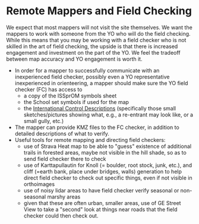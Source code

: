 # Remote Mappers and Field Checking

We expect that most mappers will not visit the site themselves. We want the mappers to work with someone from the YO who will do the field checking. While this means that you may be working with a field checker who is not skilled in the art of field checking, the upside is that there is increased engagement and investment on the part of the YO. We feel the tradeoff between map accuracy and YO engagement is worth it.



* In order for a mapper to successfully communicate with an inexperienced field checker, possibly even a YO representative inexperienced in orienteering, a mapper should make sure the YO field checker \(FC\) has access to
  * a copy of the ISSprOM symbols sheet
  * the School set symbols if used for the map
  * the [International Control Descriptions](https://onedrive.live.com/?authkey=%21AJNtYrZLRCWuyhc&cid=663580750D0C0BCE&id=663580750D0C0BCE%2118465&parId=663580750D0C0BCE%2118466&o=OneUp) \(specifically those small sketches/pictures showing what, e.g., a re-entrant may look like, or a small gully, etc.\)
* The mapper can provide KMZ files to the FC checker, in addition to detailed descriptions of what to verify.
* Useful tools for remote mapping and directing field checkers:
  * use of Strava Heat map to be able to "guess" existence of additional trails in forested areas, maybe not visible in the hill shade, so as to send field checker there to check
  * use of Karttapullautin for Knoll \(= boulder, root stock, junk, etc.\), and cliff \(=earth bank, place under bridges, walls\) generation to help direct field checker to check out specific things, even if not visible in orthoimages
  * use of noisy lidar areas to have field checker verify seasonal or non-seasonal marshy areas
  * given that these are often urban, smaller areas, use of GE Street View to take a "second" look at things near roads that the field checker could then check out.

